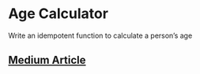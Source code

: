 # Age Calculator

Write an idempotent function to calculate a person’s age

## [Medium Article](https://codeburst.io/datetime-now-should-be-a-parameter-a176c0874437)
